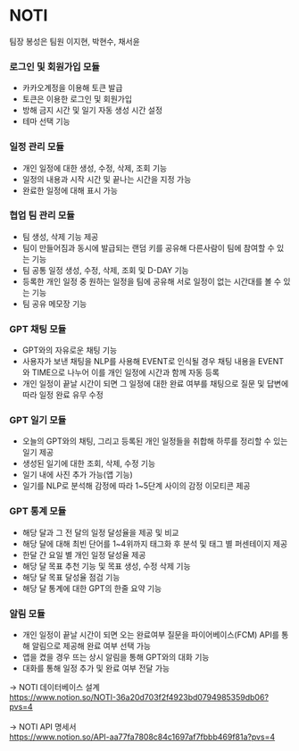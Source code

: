 # NOTI

팀장 봉성은
팀원 이지현, 박현수, 채서윤

### 로그인 및 회원가입 모듈
- 카카오계정을 이용해 토큰 발급
- 토큰은 이용한 로그인 및 회원가입
- 방해 금지 시간 및 일기 자동 생성 시간 설정
- 테마 선택 기능
### 일정 관리 모듈
- 개인 일정에 대한 생성, 수정, 삭제, 조회 기능
- 일정의 내용과 시작 시간 및 끝나는 시간을 지정 가능
- 완료한 일정에 대해 표시 가능
### 협업 팀 관리 모듈
- 팀 생성, 삭제 기능 제공
- 팀이 만들어짐과 동시에 발급되는 랜덤 키를 공유해 다른사람이 팀에 참여할 수 있는 기능
- 팀 공통 일정 생성, 수정, 삭제, 조회 및 D-DAY 기능
- 등록한 개인 일정 중 원하는 일정을 팀에 공유해 서로 일정이 없는 시간대를 볼 수 있는 기능
- 팀 공유 메모장 기능
### GPT 채팅 모듈
- GPT와의 자유로운 채팅 기능
- 사용자가 보낸 채팅을 NLP를 사용해 EVENT로 인식될 경우 채팅 내용을 EVENT와 TIME으로 나누어 이를 개인 일정에 시간과 함께 자동 등록
- 개인 일정이 끝날 시간이 되면 그 일정에 대한 완료 여부를 채팅으로 질문 및 답변에 따라 일정 완료 유무 수정
### GPT 일기 모듈
- 오늘의 GPT와의 채팅, 그리고 등록된 개인 일정들을 취합해 하루를 정리할 수 있는 일기 제공
- 생성된 일기에 대한 조회, 삭제, 수정 기능
- 일기 내에 사진 추가 가능(앱 기능)
- 일기를 NLP로 분석해 감정에 따라 1~5단계 사이의 감정 이모티콘 제공
### GPT 통계 모듈
- 해당 달과 그 전 달의 일정 달성율을 제공 및 비교
- 해당 달에 대해 최빈 단어를 1~4위까지 태그화 후 분석 및 태그 별 퍼센테이지 제공
- 한달 간 요일 별 개인 일정 달성율 제공
- 해당 달 목표 추천 기능 및 목표 생성, 수정 삭제 기능
- 해당 달 목표 달성율 점검 기능
- 해당 달 통계에 대한 GPT의 한줄 요약 기능
### 알림 모듈
- 개인 일정이 끝날 시간이 되면 오는 완료여부 질문을 파이어베이스(FCM) API를 통해 알림으로 제공해 완료 여부 선택 가능
- 앱을 켰을 경우 뜨는 상시 알림을 통해 GPT와의 대화 기능
- 대화를 통해 일정 추가 및 완료 여부 전달 가능

-> NOTI 데이터베이스 설계  <br/>
 https://www.notion.so/NOTI-36a20d703f2f4923bd0794985359db06?pvs=4  <br/>  <br/>
-> NOTI API 명세서  <br/>
 https://www.notion.so/API-aa77fa7808c84c1697af7fbbb469f81a?pvs=4  <br/>
